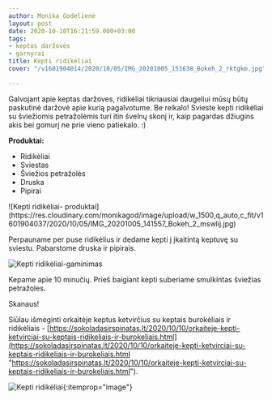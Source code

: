 ```yaml
---
author: Monika Godelienė
layout: post
date: 2020-10-10T16:21:59.000+03:00
tags:
- keptos daržovės
- garnyrai
title: Kepti ridikėliai
cover: "/v1601904014/2020/10/05/IMG_20201005_153638_Bokeh_2_rktgkm.jpg"

---
```

Galvojant apie keptas daržoves, ridikėliai tikriausiai daugeliui mūsų būtų paskutinė daržovė apie kurią pagalvotume. Be reikalo! Svieste kepti ridikėliai su šviežiomis petražolėmis turi itin švelnų skonį ir, kaip pagardas džiugins akis bei gomurį ne prie vieno patiekalo. :)

**Produktai:**

* <span itemprop="recipeIngredient">Ridikėliai</span>
* <span itemprop="recipeIngredient">Sviestas</span>
* <span itemprop="recipeIngredient">Šviežios petražolės</span>
* <span itemprop="recipeIngredient">Druska</span>
* <span itemprop="recipeIngredient">Pipirai</span>

<div itemprop="recipeInstructions" markdown="1">
![Kepti ridikėliai- produktai](https://res.cloudinary.com/monikagod/image/upload/w_1500,q_auto,c_fit/v1601904037/2020/10/05/IMG_20201005_141557_Bokeh_2_mswlij.jpg)

Perpauname per puse ridikėlius ir dedame kepti į įkaitintą keptuvę su sviestu. Pabarstome druska ir pipirais.

![Kepti ridikėliai-gaminimas](https://res.cloudinary.com/monikagod/image/upload/w_1500,q_auto,c_fit/v1601904013/2020/10/05/IMG_20201005_152414_pgaswx.jpg)

Kepame apie 10 minučių. Prieš baigiant kepti suberiame smulkintas šviežias petražoles.
</div>

Skanaus!

Siūlau išmėginti orkaitėje keptus ketvirčius su keptais burokėliais ir ridikėliais - [https://sokoladasirspinatas.lt/2020/10/10/orkaiteje-kepti-ketvirciai-su-keptais-ridikeliais-ir-burokeliais.html](https://sokoladasirspinatas.lt/2020/10/10/orkaiteje-kepti-ketvirciai-su-keptais-ridikeliais-ir-burokeliais.html "https://sokoladasirspinatas.lt/2020/10/10/orkaiteje-kepti-ketvirciai-su-keptais-ridikeliais-ir-burokeliais.html").

![Kepti ridikėliai](https://res.cloudinary.com/monikagod/image/upload/w_1500,q_auto,c_fit/v1601904014/2020/10/05/IMG_20201005_153638_Bokeh_2_rktgkm.jpg){:itemprop="image"}